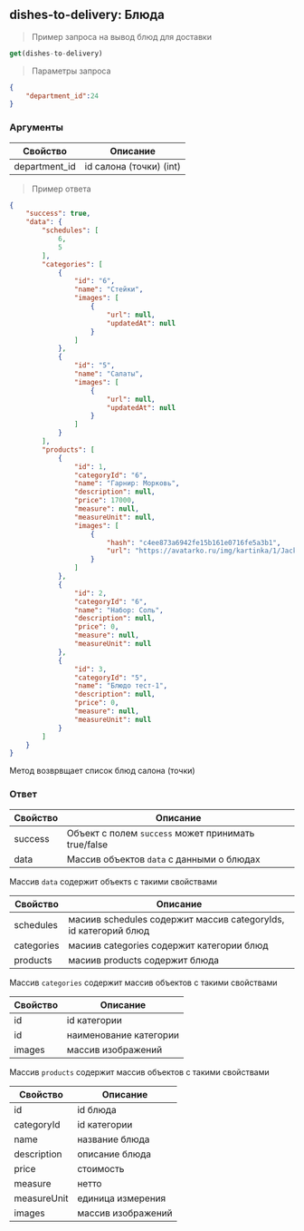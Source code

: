 ## dishes-to-delivery: Блюда

> Пример запроса на вывод блюд для доставки
```javascript
get(dishes-to-delivery)
```

>Параметры запроса
```json
{
    "department_id":24
}
```
### Аргументы
Свойство | Описание
-------- | --------
department_id| id салона (точки) (int)


> Пример ответа
```json
{
    "success": true,
    "data": {
        "schedules": [
            6,
            5
        ],
        "categories": [
            {
                "id": "6",
                "name": "Стейки",
                "images": [
                    {
                        "url": null,
                        "updatedAt": null
                    }
                ]
            },
            {
                "id": "5",
                "name": "Салаты",
                "images": [
                    {
                        "url": null,
                        "updatedAt": null
                    }
                ]
            }
        ],
        "products": [
            {
                "id": 1,
                "categoryId": "6",
                "name": "Гарнир: Морковь",
                "description": null,
                "price": 17000,
                "measure": null,
                "measureUnit": null,
                "images": [
                    {
                        "hash": "c4ee873a6942fe15b161e0716fe5a3b1",
                        "url": "https://avatarko.ru/img/kartinka/1/Jack_Vorobei.jpg"
                    }
                ]
            },
            {
                "id": 2,
                "categoryId": "6",
                "name": "Набор: Соль",
                "description": null,
                "price": 0,
                "measure": null,
                "measureUnit": null
            },
            {
                "id": 3,
                "categoryId": "5",
                "name": "Блюдо тест-1",
                "description": null,
                "price": 0,
                "measure": null,
                "measureUnit": null
            }
        ]
    }
}
```

Метод возврвщает список блюд салона (точки)

### Ответ

Свойство | Описание
-------- | --------
success | Объект с полем `success` может принимать true/false
data | Массив объектов `data` с данными о блюдах
 
Массив `data` содержит объектs с такими свойствами
 
Свойство | Описание
-------- | --------
schedules| масиив schedules содержит массив categoryIds, id категорий блюд
categories| масиив categories содержит категории блюд
products| масиив products содержит блюда

Массив `categories` содержит массив объектов с такими свойствами

Свойство | Описание
-------- | --------
id| id категории
id| наименование категории
images| массив изображений

Массив `products` содержит массив объектов с такими свойствами

Свойство | Описание
-------- | --------
id| id блюда
categoryId| id категории
name| название блюда
description | описание блюда
price | стоимость
measure| нетто
measureUnit| единица измерения
images | массив изображений
